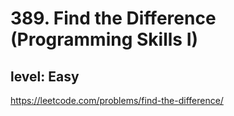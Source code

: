 # 389. Find the Difference (Programming Skills I)
## level: Easy

https://leetcode.com/problems/find-the-difference/

